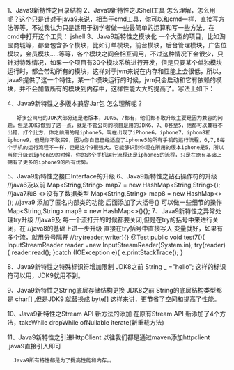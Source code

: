 1、Java9新特性之目录结构
2、Java9新特性之JShell工具
      怎么理解，怎么用呢？这个只是针对于java9来说，相当于cmd工具，你可以和cmd一样，直接写方法等等，不过我认为只是适用于初学者做一些最简单的运算和写一些方法，在cmd中打开这个工具：
        jshell
3、Java9新特性之模块化
        一个大型的项目，比如淘宝商城等，都会包含多个模块，比如订单模块，前台模块，后台管理模块，广告位模块，会员模块.....等等，各个模块之间会相互调用，不过这种情况下会很少，只针对特殊情况，如果一个项目有30个模块系统进行开发，但是只要某个单独模块运行时，都会带动所有的模块，这样对于jvm来说在内存和性能上会很低，所以，java9提供了这一个特性，某一个模块运行的时候，jvm只会启动和它有依赖的模块，并不会加载所有的模块到内存中，这样性能大大的提高了。写法上如下：

4、Java9新特性之多版本兼容Jar包
 怎么理解呢？

       好多公司用的JDK大部分还是老版本，JDK6、7都有，他们都不敢升级主要是因为兼容的问题，但是JDK9做到了这一点，就是不管公司的项目是用的JDK6、7、8甚至5，他都可以兼容不出错，打个比方，你之前用的是iphone5，现在出现了iPhone6，iphone7，iphon8和iphone9，但是你不敢买9，因为你自己已经适应了iphone5的所有手机的运行流程，6,7,8每个手机的运行流程不一样，但是这个9很强大，它能够识别你现在所用的版本iphone是5，所以当你升级到iphone9的时候，你的这个手机运行流程还是iphone5的流程，只是在原有基础上拥有了更多的iphone9的所有优势。
5、Java9新特性之接口Interface的升级
6、Java9新特性之钻石操作符的升级
//java6及以前
Map<String,String> map7 = new HashMap<String,String>();
//java7和8 <>没有了数据类型
Map<String,String> map8 = new HashMap<>();
//java9 添加了匿名内部类的功能 后面添加了大括号{}  可以做一些细节的操作
Map<String,String> map9 = new HashMap<>(){};
7、Java9新特性之异常处理try升级
//java9及 每一个流打开的时候都要关闭,但是在try的括号中来进行关闭，在
//java8的基础上进一步升级 直接在try括号中直接写入 变量就好，如果有多个流，就用分号隔开
//try(reader;writer){}
@Test
public void test7(){
    InputStreamReader reader =new InputStreamReader(System.in);
    try(reader){
        reader.read();
    }catch (IOException e){
        e.printStackTrace();
    }

8、Java9新特性之特殊标识符增加限制
      JDK8之前 String _ ="hello";  这样的标识符可以用，JDK9就用不到。

9、Java9新特性之String底层存储结构更换
      JDK8之前 String的底层结构类型都是 char[] ,但是JDK9 就替换成 byte[] 这样来讲，更节省了空间和提高了性能。

10、Java9新特性之Stream API 新方法的添加
      在原有Stream API 新添加了4个方法，takeWhile dropWhile ofNullable iterate(新重载方法)

11、Java9新特性之引进HttpClient
以往我们都是通过maven添加httpclient ,java9直接引入即可

      Java9所有特性都是为了提高性能和内存。。